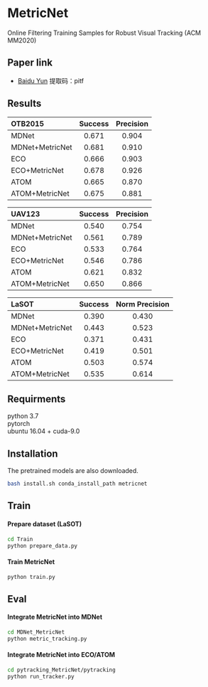# MetricNet
Online Filtering Training Samples for Robust Visual Tracking (ACM MM2020)

## Paper link
- [Baidu Yun](https://pan.baidu.com/s/1biy5UuKqhe4VP-kUaD-LlA)   提取码：pitf

## Results
| OTB2015 | Success | Precision |
|:------- |:----------------:|:----------------:|
| MDNet           | 0.671 | 0.904|
| MDNet+MetricNet | 0.681 | 0.910 |
| ECO           | 0.666 | 0.903|
| ECO+MetricNet | 0.678 | 0.926 |
| ATOM           | 0.665 | 0.870|
| ATOM+MetricNet | 0.675 | 0.881 |

| UAV123 | Success | Precision |
|:------- |:----------------:|:----------------:|
| MDNet           | 0.540 | 0.754|
| MDNet+MetricNet | 0.561 | 0.789 |
| ECO           | 0.533 | 0.764|
| ECO+MetricNet | 0.546 | 0.786 |
| ATOM           | 0.621 | 0.832|
| ATOM+MetricNet | 0.650 | 0.866 |

| LaSOT | Success | Norm Precision |
|:------- |:----------------:|:----------------:|
| MDNet           | 0.390 | 0.430|
| MDNet+MetricNet | 0.443 | 0.523 |
| ECO           | 0.371 | 0.431|
| ECO+MetricNet | 0.419 | 0.501 |
| ATOM           | 0.503 | 0.574|
| ATOM+MetricNet | 0.535 | 0.614 |

## Requirments 
python 3.7  
pytorch  
ubuntu 16.04 + cuda-9.0  

## Installation
The pretrained models are also downloaded.
```bash
bash install.sh conda_install_path metricnet
```  



## Train
#### Prepare dataset (LaSOT)
```bash
cd Train
python prepare_data.py
```  
#### Train MetricNet
```bash
python train.py
```  
## Eval
#### Integrate MetricNet into MDNet
```bash
cd MDNet_MetricNet
python metric_tracking.py
```  
#### Integrate MetricNet into ECO/ATOM
```bash
cd pytracking_MetricNet/pytracking
python run_tracker.py
```  

